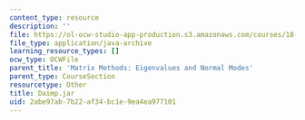 ```yaml
---
content_type: resource
description: ''
file: https://ol-ocw-studio-app-production.s3.amazonaws.com/courses/18-03sc-differential-equations-fall-2011/2abe97ab7b22af34bc1e9ea4ea977101_Daimp.jar
file_type: application/java-archive
learning_resource_types: []
ocw_type: OCWFile
parent_title: 'Matrix Methods: Eigenvalues and Normal Modes'
parent_type: CourseSection
resourcetype: Other
title: Daimp.jar
uid: 2abe97ab-7b22-af34-bc1e-9ea4ea977101
---
```

